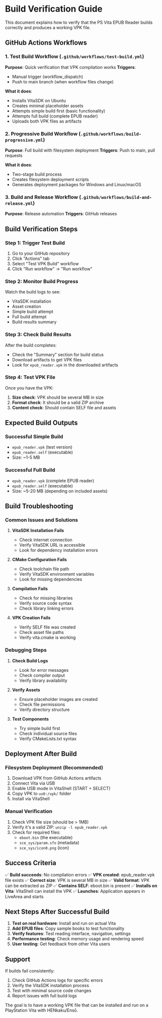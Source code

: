# Build Verification Guide

This document explains how to verify that the PS Vita EPUB Reader builds correctly and produces a working VPK file.

## GitHub Actions Workflows

### 1. Test Build Workflow (`.github/workflows/test-build.yml`)
**Purpose**: Quick verification that VPK compilation works
**Triggers**: 
- Manual trigger (workflow_dispatch)
- Push to main branch (when workflow files change)

**What it does**:
- Installs VitaSDK on Ubuntu
- Creates minimal placeholder assets
- Attempts simple build first (basic functionality)
- Attempts full build (complete EPUB reader)
- Uploads both VPK files as artifacts

### 2. Progressive Build Workflow (`.github/workflows/build-progressive.yml`)
**Purpose**: Full build with filesystem deployment
**Triggers**: Push to main, pull requests

**What it does**:
- Two-stage build process
- Creates filesystem deployment scripts
- Generates deployment packages for Windows and Linux/macOS

### 3. Build and Release Workflow (`.github/workflows/build-and-release.yml`)
**Purpose**: Release automation
**Triggers**: GitHub releases

## Build Verification Steps

### Step 1: Trigger Test Build
1. Go to your GitHub repository
2. Click "Actions" tab
3. Select "Test VPK Build" workflow
4. Click "Run workflow" → "Run workflow"

### Step 2: Monitor Build Progress
Watch the build logs to see:
- VitaSDK installation
- Asset creation
- Simple build attempt
- Full build attempt
- Build results summary

### Step 3: Check Build Results
After the build completes:
- Check the "Summary" section for build status
- Download artifacts to get VPK files
- Look for `epub_reader.vpk` in the downloaded artifacts

### Step 4: Test VPK File
Once you have the VPK:
1. **Size check**: VPK should be several MB in size
2. **Format check**: It should be a valid ZIP archive
3. **Content check**: Should contain SELF file and assets

## Expected Build Outputs

### Successful Simple Build
- `epub_reader.vpk` (test version)
- `epub_reader.self` (executable)
- Size: ~1-5 MB

### Successful Full Build
- `epub_reader.vpk` (complete EPUB reader)
- `epub_reader.self` (executable)
- Size: ~5-20 MB (depending on included assets)

## Build Troubleshooting

### Common Issues and Solutions

1. **VitaSDK Installation Fails**
   - Check internet connection
   - Verify VitaSDK URL is accessible
   - Look for dependency installation errors

2. **CMake Configuration Fails**
   - Check toolchain file path
   - Verify VitaSDK environment variables
   - Look for missing dependencies

3. **Compilation Fails**
   - Check for missing libraries
   - Verify source code syntax
   - Check library linking errors

4. **VPK Creation Fails**
   - Verify SELF file was created
   - Check asset file paths
   - Verify vita.cmake is working

### Debugging Steps

1. **Check Build Logs**
   - Look for error messages
   - Check compiler output
   - Verify library availability

2. **Verify Assets**
   - Ensure placeholder images are created
   - Check file permissions
   - Verify directory structure

3. **Test Components**
   - Try simple build first
   - Check individual source files
   - Verify CMakeLists.txt syntax

## Deployment After Build

### Filesystem Deployment (Recommended)
1. Download VPK from GitHub Actions artifacts
2. Connect Vita via USB
3. Enable USB mode in VitaShell (START + SELECT)
4. Copy VPK to `ux0:/vpk/` folder
5. Install via VitaShell

### Manual Verification
1. Check VPK file size (should be > 1MB)
2. Verify it's a valid ZIP: `unzip -l epub_reader.vpk`
3. Check for required files:
   - `eboot.bin` (the executable)
   - `sce_sys/param.sfo` (metadata)
   - `sce_sys/icon0.png` (icon)

## Success Criteria

✅ **Build succeeds**: No compilation errors
✅ **VPK created**: epub_reader.vpk file exists
✅ **Correct size**: VPK is several MB in size
✅ **Valid format**: VPK can be extracted as ZIP
✅ **Contains SELF**: eboot.bin is present
✅ **Installs on Vita**: VitaShell can install the VPK
✅ **Launches**: Application appears in LiveArea and starts

## Next Steps After Successful Build

1. **Test on real hardware**: Install and run on actual Vita
2. **Add EPUB files**: Copy sample books to test functionality
3. **Verify features**: Test reading interface, navigation, settings
4. **Performance testing**: Check memory usage and rendering speed
5. **User testing**: Get feedback from other Vita users

## Support

If builds fail consistently:
1. Check GitHub Actions logs for specific errors
2. Verify the VitaSDK installation process
3. Test with minimal source code changes
4. Report issues with full build logs

The goal is to have a working VPK file that can be installed and run on a PlayStation Vita with HENkaku/Ensō.